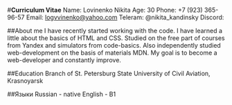 #**Curriculum Vitae**
Name: Lovinenko Nikita
Age: 30
Phone: +7 (923) 365-96-57
Email: logvvinenko@yahoo.com
Teleram: @nikita_kandinsky
Discord: 



##About me
I have recently started working with the code. I have learned a little about the basics of HTML and CSS. Studied on the free part of courses from Yandex and simulators from code-basics. Also independently studied web-development  on the basis of materials MDN. My goal is to become a web-developer and constantly improve. 

##Education
Branch of St. Petersburg State University of Civil Aviation, Krasnoyarsk

##Языки
Russian - native
English - B1
